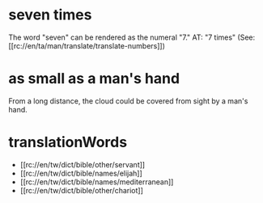 # seven times

The word "seven" can be rendered as the numeral "7." AT: "7 times" (See: [[rc://en/ta/man/translate/translate-numbers]])

# as small as a man's hand

From a long distance, the cloud could be covered from sight by a man's hand.

# translationWords

* [[rc://en/tw/dict/bible/other/servant]]
* [[rc://en/tw/dict/bible/names/elijah]]
* [[rc://en/tw/dict/bible/names/mediterranean]]
* [[rc://en/tw/dict/bible/other/chariot]]